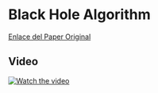 # Black Hole Algorithm 

[Enlace del Paper Original](https://www.sciencedirect.com/science/article/pii/S0020025512005762)

## Video 

[![Watch the video](https://img.youtube.com/vi/KZLOt119Ucg/sddefault.jpg)](https://www.youtube.com/watch?v=KZLOt119Ucg)



